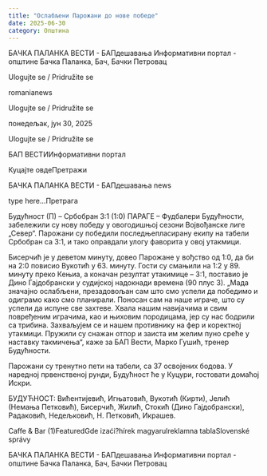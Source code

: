 ```yaml
---
title: "Ослабљени Парожани до нове победе"
date: 2025-06-30
category: Општина
---
```


БАЧКА ПАЛАНКА ВЕСТИ - БАПдешавања Информативни портал - општине Бачка Паланка, Бач, Бачки Петровац

Ulogujte se / Pridružite se

romanianews

Ulogujte se / Pridružite se

понедељак, јун 30, 2025

Ulogujte se / Pridružite se

БАП ВЕСТИИнформативни портал

Куцајте овдеПретражи

БАЧКА ПАЛАНКА ВЕСТИ - БАПдешавања news

type here...Претрага

Будућност (П) – Србобран 3:1
(1:0)
ПАРАГЕ – Фудбалери Будућности, забележили су нову победу у овогодишњој сезони Војвођанске лиге „Север“. Парожани су победили последњепласирану екипу на табели Србобран са 3:1, и тако оправдали улогу фаворита у овој утакмици.

Бисерчић је у деветом минуту, довео Парожане у вођство од 1:0, да би на 2:0 повисио Вукотић у 63. минуту. Гости су смањили на 1:2 у 89. минуту преко Кењиа, а коначан резултат утакимице – 3:1, поставио је Дино Гајдобрански у судијској надокнади времена (90 плус 3).
„Мада значајно ослабљени, презадовољан сам што смо успели да победимо и одиграмо како смо планирали. Поносан сам на наше играче, што су успели да испуне све захтеве. Хвала нашим навијачима и свим повређеним играчима, као и њиховим породицама, јер су нас бодрили са трибина. Захваљујем се и нашем противнику на фер и коректној утакмици. Пружили су снажан отпор и заиста им желим пуно среће у наставку такмичења“, каже за БАП Вести, Марко Гушић, тренер Будућности.


Парожани су тренутно пети на табели, са 37 освојених бодова. У наредној првенственој рунди, Будућност ће у Куцури, гостовати домаћој Искри.


БУДУЋНОСТ: Вићентијевић, Игњатовић, Вукотић (Кирти), Јелић (Немања Петковић), Бисерчић, Жилић, Стокић (Дино Гајдобрански), Радаковић, Недељковић, Н. Петковић, Икрашев.

Caffe & Bar (1)FeaturedGde izaći?hírek magyarulreklamna tablaSlovenské správy

БАЧКА ПАЛАНКА ВЕСТИ - БАПдешавања Информативни портал - општине Бачка Паланка, Бач, Бачки Петровац
